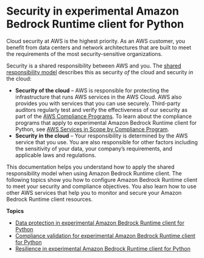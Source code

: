 # Security in experimental Amazon Bedrock Runtime client for Python<a name="security"></a>

Cloud security at AWS is the highest priority\. As an AWS customer, you benefit from data centers and network architectures that are built to meet the requirements of the most security\-sensitive organizations\.

Security is a shared responsibility between AWS and you\. The [shared responsibility model](https://aws.amazon.com/compliance/shared-responsibility-model/) describes this as security *of* the cloud and security *in* the cloud:
+ **Security of the cloud** – AWS is responsible for protecting the infrastructure that runs AWS services in the AWS Cloud\. AWS also provides you with services that you can use securely\. Third\-party auditors regularly test and verify the effectiveness of our security as part of the [AWS Compliance Programs](https://aws.amazon.com/compliance/programs/)\. To learn about the compliance programs that apply to experimental Amazon Bedrock Runtime client for Python, see [AWS Services in Scope by Compliance Program](https://aws.amazon.com/compliance/services-in-scope/)\.
+ **Security in the cloud** – Your responsibility is determined by the AWS service that you use\. You are also responsible for other factors including the sensitivity of your data, your company’s requirements, and applicable laws and regulations\. 

This documentation helps you understand how to apply the shared responsibility model when using Amazon Bedrock Runtime client\. The following topics show you how to configure Amazon Bedrock Runtime client to meet your security and compliance objectives\. You also learn how to use other AWS services that help you to monitor and secure your Amazon Bedrock Runtime client resources\. 

**Topics**
+ [Data protection in experimental Amazon Bedrock Runtime client for Python](data-protection.md)
+ [Compliance validation for experimental Amazon Bedrock Runtime client for Python](compliance-validation.md)
+ [Resilience in experimental Amazon Bedrock Runtime client for Python](disaster-recovery-resiliency.md)